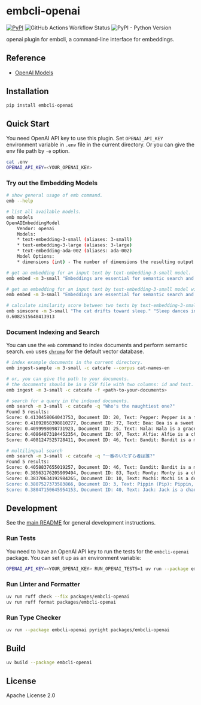 # embcli-openai

[![PyPI](https://img.shields.io/pypi/v/embcli-openai?label=PyPI)](https://pypi.org/project/embcli-openai/)
![GitHub Actions Workflow Status](https://img.shields.io/github/actions/workflow/status/mocobeta/embcli/ci-openai.yml?logo=github&label=tests)
![PyPI - Python Version](https://img.shields.io/pypi/pyversions/embcli-openai)

openai plugin for embcli, a command-line interface for embeddings.

## Reference

- [OpenAI Models](https://platform.openai.com/docs/models)

## Installation

```bash
pip install embcli-openai
```

## Quick Start

You need OpenAI API key to use this plugin. Set `OPENAI_API_KEY` environment variable in `.env` file in the current directory. Or you can give the env file path by `-e` option.

```bash
cat .env
OPENAI_API_KEY=<YOUR_OPENAI_KEY>
```

### Try out the Embedding Models

```bash
# show general usage of emb command.
emb --help

# list all available models.
emb models
OpenAIEmbeddingModel
    Vendor: openai
    Models:
    * text-embedding-3-small (aliases: 3-small)
    * text-embedding-3-large (aliases: 3-large)
    * text-embedding-ada-002 (aliases: ada-002)
    Model Options:
    * dimensions (int) - The number of dimensions the resulting output embeddings should have. Only supported in text-embedding-3 and later models.

# get an embedding for an input text by text-embedding-3-small model.
emb embed -m 3-small "Embeddings are essential for semantic search and RAG apps."

# get an embedding for an input text by text-embedding-3-small model with dimensions=512.
emb embed -m 3-small "Embeddings are essential for semantic search and RAG apps." -o dimensions 512

# calculate similarity score between two texts by text-embedding-3-small model. the default metric is cosine similarity.
emb simscore -m 3-small "The cat drifts toward sleep." "Sleep dances in the cat's eyes."
0.6082515648413913
```

### Document Indexing and Search

You can use the `emb` command to index documents and perform semantic search. `emb` uses [`chroma`](https://github.com/chroma-core/chroma) for the default vector database.

```bash
# index example documents in the current directory.
emb ingest-sample -m 3-small -c catcafe --corpus cat-names-en

# or, you can give the path to your documents.
# the documents should be in a CSV file with two columns: id and text. the separator should be comma.
emb ingest -m 3-small -c catcafe -f <path-to-your-documents>

# search for a query in the indexed documents.
emb search -m 3-small -c catcafe -q "Who's the naughtiest one?"
Found 5 results:
Score: 0.4130458064043753, Document ID: 20, Text: Pepper: Pepper is a feisty and energetic grey tabby with a spicy personality. She is quick-witted and loves to engage in playful stalking and pouncing games. Pepper is also fiercely independent but will show her affection with sudden bursts of purring and head-butts, keeping her humans on their toes.
Score: 0.41092058398810277, Document ID: 72, Text: Bea: Bea is a sweet and gentle calico, as lovely as a busy bee in a garden. She enjoys quiet observation and sunbathing, but also has a playful side, especially with feather wands. Bea is affectionate and loves a warm lap, her soft purrs a comforting hum, a truly delightful companion.
Score: 0.4099998098731923, Document ID: 25, Text: Nala: Nala is a graceful and queenly cat, often a beautiful cream or light tan color. She moves with quiet dignity and observes her surroundings with intelligent eyes. Nala is affectionate but discerning, choosing her moments for cuddles, and her loyalty to her family is unwavering, a truly regal companion.
Score: 0.40864073184452354, Document ID: 97, Text: Alfie: Alfie is a cheerful and mischievous little cat, always getting into playful trouble with a charming innocence. He loves exploring small spaces and batting at dangling objects. Alfie is incredibly affectionate, quick to purr and eager for cuddles, a delightful bundle of joy and entertainment for his humans.
Score: 0.4081247525728411, Document ID: 46, Text: Bandit: Bandit is a mischievous cat, often with mask-like markings, always on the lookout for his next playful heist of a toy or treat. He is clever and energetic, loving to chase and pounce. Despite his roguish name, Bandit is a loving companion who enjoys a good cuddle after his adventures.

# multilingual search
emb search -m 3-small -c catcafe -q "一番のいたずら者は誰?"
Found 5 results:
Score: 0.4058837655019257, Document ID: 46, Text: Bandit: Bandit is a mischievous cat, often with mask-like markings, always on the lookout for his next playful heist of a toy or treat. He is clever and energetic, loving to chase and pounce. Despite his roguish name, Bandit is a loving companion who enjoys a good cuddle after his adventures.
Score: 0.38563176205909494, Document ID: 83, Text: Monty: Monty is a charming and slightly eccentric cat, full of character and amusing quirks. He might have a favorite unusual napping spot or a peculiar way of playing. Monty is very entertaining and loves attention, often performing his unique antics for his amused human audience, a delightful and unique friend.
Score: 0.38370634192984265, Document ID: 10, Text: Mochi: Mochi is a delightfully round and fluffy cat, as sweet and soft as her namesake. She is a champion napper, always seeking the warmest, coziest spot for a snooze. A true lap cat, Mochi's gentle purr is a constant, comforting presence, and she adores soft pets and chin scratches.
Score: 0.3807527373583866, Document ID: 3, Text: Pippin (Pip): Pippin, or Pip, is a compact dynamo, brimming with mischievous charm and boundless curiosity. He’s an intrepid explorer, always finding new hideouts or investigating forbidden territories with a twinkle in his eye. Quite vocal, Pip will happily chat about his day, his playful antics making him an endearing little rascal.
Score: 0.38047150645954153, Document ID: 40, Text: Jack: Jack is a charming and roguish cat, often a black and white tuxedo, full of personality. He is clever and resourceful, always finding new ways to entertain himself. Jack enjoys playful interactions and can be quite vocal, always ready with a friendly meow or a playful swat at a toy.
```

## Development

See the [main README](https://github.com/mocobeta/embcli/blob/main/README.md) for general development instructions.

### Run Tests

You need to have an OpenAI API key to run the tests for the `embcli-openai` package. You can set it up as an environment variable:

```bash
OPENAI_API_KEY=<YOUR_OPENAI_KEY> RUN_OPENAI_TESTS=1 uv run --package embcli-openai pytest packages/embcli-openai/tests/
```

### Run Linter and Formatter

```bash
uv run ruff check --fix packages/embcli-openai
uv run ruff format packages/embcli-openai
```

### Run Type Checker

```bash
uv run --package embcli-openai pyright packages/embcli-openai
```

## Build

```bash
uv build --package embcli-openai
```

## License

Apache License 2.0
